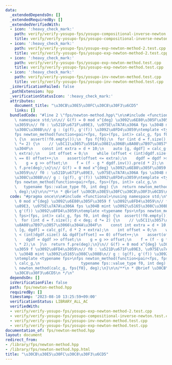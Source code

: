 ```yaml
---
data:
  _extendedDependsOn: []
  _extendedRequiredBy: []
  _extendedVerifiedWith:
  - icon: ':heavy_check_mark:'
    path: verify/verify-yosupo-fps/yosupo-compositional-inverse-newton.test.cpp
    title: verify/verify-yosupo-fps/yosupo-compositional-inverse-newton.test.cpp
  - icon: ':heavy_check_mark:'
    path: verify/verify-yosupo-fps/yosupo-exp-newton-method-2.test.cpp
    title: verify/verify-yosupo-fps/yosupo-exp-newton-method-2.test.cpp
  - icon: ':heavy_check_mark:'
    path: verify/verify-yosupo-fps/yosupo-exp-newton-method.test.cpp
    title: verify/verify-yosupo-fps/yosupo-exp-newton-method.test.cpp
  - icon: ':heavy_check_mark:'
    path: verify/verify-yosupo-fps/yosupo-inv-newton-method.test.cpp
    title: verify/verify-yosupo-fps/yosupo-inv-newton-method.test.cpp
  _isVerificationFailed: false
  _pathExtension: hpp
  _verificationStatusIcon: ':heavy_check_mark:'
  attributes:
    document_title: "\u30CB\u30E5\u30FC\u30C8\u30F3\u6CD5"
    links: []
  bundledCode: "#line 2 \"fps/newton-method.hpp\"\n\n#include <functional>\nusing\
    \ namespace std;\n\n// G(f) = 0 mod x^{deg} \u3092\u6E80\u305F\u3059 f \u3092\u8FD4\
    \u3059\n// f0 : \u521D\u671F\u89E3, \u975E\u7A7A\u306A fps \u304B mint \u3092\u5165\
    \u308C\u308B\n// g : (g(f), g'(f)) \u3092\u8FD4\u3059\ntemplate <typename fps>\n\
    fps newton_method(function<pair<fps, fps>(fps, int)> calc_g, fps f0, int deg)\
    \ {\n  assert(!f0.empty());\n  fps f{f0};\n  for (int d = f.size(); d < deg; d\
    \ *= 2) {\n    // \u5C11\u3057\u591A\u3081\u306B\u8A08\u7B97\u3057\u3066\u304A\
    \u304F\n    const int extra = d + 10;\n    auto [g, dgdf] = calc_g(f, d * 2 +\
    \ extra);\n    int offset = 0;\n    while (offset < (int)dgdf.size() && dgdf[offset]\
    \ == 0) offset++;\n    assert(offset <= extra);\n    dgdf = dgdf >> offset;\n\
    \    g = g >> offset;\n    f = (f - g * dgdf.inv()).pre(d * 2);\n  }\n  return\
    \ f.pre(deg);\n}\n// G(f) = 0 mod x^{deg} \u3092\u6E80\u305F\u3059 f \u3092\u8FD4\
    \u3059\n// f0 : \u521D\u671F\u89E3, \u975E\u7A7A\u306A fps \u304B mint \u3092\u5165\
    \u308C\u308B\n// g : (g(f), g'(f)) \u3092\u8FD4\u3059\ntemplate <typename fps>\n\
    fps newton_method(function<pair<fps, fps>(fps, int)> calc_g,\n               \
    \   typename fps::value_type f0, int deg) {\n  return newton_method(calc_g, fps{f0},\
    \ deg);\n}\n\n/**\n * @brief \u30CB\u30E5\u30FC\u30C8\u30F3\u6CD5\n */\n"
  code: "#pragma once\n\n#include <functional>\nusing namespace std;\n\n// G(f) =\
    \ 0 mod x^{deg} \u3092\u6E80\u305F\u3059 f \u3092\u8FD4\u3059\n// f0 : \u521D\u671F\
    \u89E3, \u975E\u7A7A\u306A fps \u304B mint \u3092\u5165\u308C\u308B\n// g : (g(f),\
    \ g'(f)) \u3092\u8FD4\u3059\ntemplate <typename fps>\nfps newton_method(function<pair<fps,\
    \ fps>(fps, int)> calc_g, fps f0, int deg) {\n  assert(!f0.empty());\n  fps f{f0};\n\
    \  for (int d = f.size(); d < deg; d *= 2) {\n    // \u5C11\u3057\u591A\u3081\u306B\
    \u8A08\u7B97\u3057\u3066\u304A\u304F\n    const int extra = d + 10;\n    auto\
    \ [g, dgdf] = calc_g(f, d * 2 + extra);\n    int offset = 0;\n    while (offset\
    \ < (int)dgdf.size() && dgdf[offset] == 0) offset++;\n    assert(offset <= extra);\n\
    \    dgdf = dgdf >> offset;\n    g = g >> offset;\n    f = (f - g * dgdf.inv()).pre(d\
    \ * 2);\n  }\n  return f.pre(deg);\n}\n// G(f) = 0 mod x^{deg} \u3092\u6E80\u305F\
    \u3059 f \u3092\u8FD4\u3059\n// f0 : \u521D\u671F\u89E3, \u975E\u7A7A\u306A fps\
    \ \u304B mint \u3092\u5165\u308C\u308B\n// g : (g(f), g'(f)) \u3092\u8FD4\u3059\
    \ntemplate <typename fps>\nfps newton_method(function<pair<fps, fps>(fps, int)>\
    \ calc_g,\n                  typename fps::value_type f0, int deg) {\n  return\
    \ newton_method(calc_g, fps{f0}, deg);\n}\n\n/**\n * @brief \u30CB\u30E5\u30FC\
    \u30C8\u30F3\u6CD5\n */\n"
  dependsOn: []
  isVerificationFile: false
  path: fps/newton-method.hpp
  requiredBy: []
  timestamp: '2023-08-10 13:25:59+09:00'
  verificationStatus: LIBRARY_ALL_AC
  verifiedWith:
  - verify/verify-yosupo-fps/yosupo-exp-newton-method-2.test.cpp
  - verify/verify-yosupo-fps/yosupo-compositional-inverse-newton.test.cpp
  - verify/verify-yosupo-fps/yosupo-inv-newton-method.test.cpp
  - verify/verify-yosupo-fps/yosupo-exp-newton-method.test.cpp
documentation_of: fps/newton-method.hpp
layout: document
redirect_from:
- /library/fps/newton-method.hpp
- /library/fps/newton-method.hpp.html
title: "\u30CB\u30E5\u30FC\u30C8\u30F3\u6CD5"
---
```

